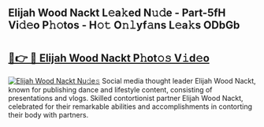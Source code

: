 ## Elijah Wood Nackt L𝚎a𝚔ed N𝚞𝚍e - Part-5fH Vi𝚍𝚎o P𝚑𝚘tos - H𝚘𝚝 O𝚗𝚕yf𝚊ns L𝚎a𝚔s ODbGb

# <h2><a href="http://kfaz57c.oniu.top/?m=Elijah+Wood+Nackt">🔗👉 🔴 Elijah Wood Nackt P𝚑ot𝚘𝚜 V𝚒d𝚎o</a></h2>

[![Elijah Wood Nackt Nu𝚍e𝚜](https://i.imgur.com/0qMVB7G.gif)](http://kfaz57c.oniu.top/?m=Elijah+Wood+Nackt)
Social media thought leader Elijah Wood Nackt, known for publishing dance and lifestyle content, consisting of presentations and vlogs. Skilled contortionist partner Elijah Wood Nackt, celebrated for their remarkable abilities and accomplishments in contorting their body with partners.  
